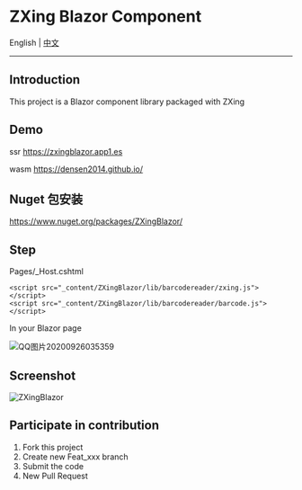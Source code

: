﻿# ZXing Blazor Component

English | <a href="README.zh-CN.md">中文</a>

---

## Introduction
This project is a Blazor component library packaged with ZXing

## Demo  
ssr
https://zxingblazor.app1.es

wasm
https://densen2014.github.io/

## Nuget 包安装
https://www.nuget.org/packages/ZXingBlazor/

## Step
Pages/_Host.cshtml

    <script src="_content/ZXingBlazor/lib/barcodereader/zxing.js"></script>
    <script src="_content/ZXingBlazor/lib/barcodereader/barcode.js"></script>

In your Blazor page

![QQ图片20200926035359](https://user-images.githubusercontent.com/8428709/94327539-fd287900-ffab-11ea-8783-a26cd5f29f9a.png)


## Screenshot
![ZXingBlazor](https://user-images.githubusercontent.com/8428709/94275844-c28cf500-ff47-11ea-9c65-2370752d2b5b.gif) 


## Participate in contribution

1. Fork this project
2. Create new Feat_xxx branch
3. Submit the code
4. New Pull Request
